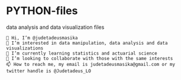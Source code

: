 # PYTHON-files
data analysis and data visualization files


    👋 Hi, I’m @judetadeusmasika
    👀 I’m interested in data manipulation, data analysis and data visualizations
    🌱 I’m currently learning statistics and actuarial science
    💞️ I’m looking to collaborate with those with the same interests
    📫 How to reach me, my email is judetadeusmasika@gmail.com or my twitter handle is @Judetadeus_LO

